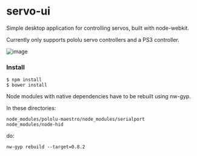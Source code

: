 servo-ui
========

Simple desktop application for controlling servos, built with node-webkit.

Currently only supports pololu servo controllers and a PS3 controller.

![image](https://f.cloud.github.com/assets/848347/1793995/c3c8dd4c-69be-11e3-8f93-9d0962688af6.png)


### Install
```
$ npm install
$ bower install
```

Node modules with native dependencies have to be rebuilt using nw-gyp. 

In these directories:

```
node_modules/pololu-maestro/node_modules/serialport
node_modules/node-hid
```

do:

```
nw-gyp rebuild --target=0.8.2
```



